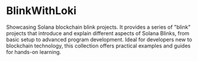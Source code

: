 # BlinkWithLoki
Showcasing Solana blockchain blink projects. It provides a series of "blink" projects that introduce and explain different aspects of Solana Blinks, from basic setup to advanced program development. Ideal for developers new to blockchain technology, this collection offers practical examples and guides for hands-on learning.
